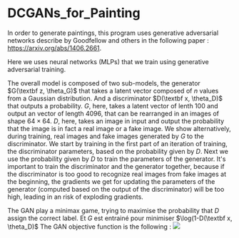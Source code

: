 # DCGANs_for_Painting

In order to generate paintings, this program uses generative adversarial networks describe by Goodfellow and others in the following paper : https://arxiv.org/abs/1406.2661.

Here we uses neural networks (MLPs) that we train using generative adversarial training.

The overall model is composed of two sub-models, the generator $G(\textbf z, \theta_G)$ that takes a latent vector composed of $n$ values from a Gaussian distribution.
And a discriminator $D(\textbf x, \theta_D)$ that outputs a probability.
$G$, here, takes a latent vector of lenth $100$ and output an vector of length $4096$, that can be rearranged in an images of shape $64\times64$.
$D$, here, takes an image in input and output the probability that the image is in fact a real image or a fake image.
We show alternatively, during training, real images and fake images generated by $G$ to the discriminator. We start by training in the first part of an iteration of training, the discriminator parameters, based on the probability given by $D$. Next we use the probability given by $D$ to train the parameters of the generator.
It's important to train the discriminator and the generator together, because if the discriminator is too good to recognize real images from fake images at the beginning, the gradients we get for updating the parameters of the generator (computed based on the output of the discriminator) will be too high, leading in an risk of exploding gradients.

The GAN play a minimax game, trying to maximise the probability that $D$ assign the correct label. Et $G$ est entrainé pour minimiser $\log(1-D(\textbf x, \theta_D)$
The GAN objective function is the following : <img src="https://render.githubusercontent.com/render/math?math=\min_G \max_D">
